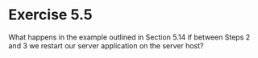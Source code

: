 # Exercise 5.5 
What happens in the example outlined in Section 5.14 if between Steps 2 and 3 we restart our server application on the server host? 
